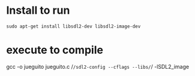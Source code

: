# Install to run

`sudo apt-get install libsdl2-dev libsdl2-image-dev`

# execute to compile

gcc -o jueguito jueguito.c /`/sdl2-config --cflags --libs/`/ -lSDL2_image


